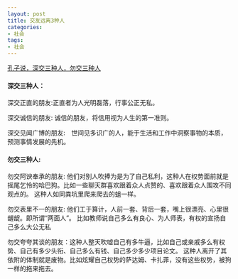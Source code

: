 ```yaml
---
layout: post
title: 交友远离3种人
categories:
- 社会
tags:
- 社会
---
```


[孔子说，深交三种人，勿交三种人](http://www.520740.com/youqing/21014.html)
<!--more-->

#### 深交三种人：

深交正直的朋友:正直者为人光明磊落，行事公正无私。

深交诚信的朋友: 诚信的朋友，将信用视为人生的第一准则。

深交见闻广博的朋友:　世间见多识广的人，能于生活和工作中洞察事物的本质，预测事情发展的先机。

#### 勿交三种人:

勿交阿谀奉承的朋友: 他们对别人吹捧为是为了自己私利，这种人在权势面前就是摇尾乞怜的哈巴狗。比如一些聊天群喜欢跟着众人点赞的、喜欢跟着众人围攻不同观点的。
这种人如同粪坑里爬来爬去的蛆一样。

勿交表里不一的朋友: 他们工于算计，人前一套、背后一套，嘴上很漂亮、心里很龌龊。即所谓“两面人”。
比如教师说自己多么有良心、为人师表，有权的宣扬自己多么大公无私

勿交夸夸其谈的朋友：这种人整天吹嘘自己有多牛逼，比如自己或亲戚多么有权势、自己有多少头衔、自己多么有钱、自己多少多少项目论文。
这种人离开了其依附的体制就是废物。比如炫耀自己权势的萨达姆、卡扎菲，没有这些权势，被狗一样的拖来拖去。




